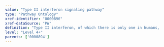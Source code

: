 ```yaml
---
value: "Type II interferon signaling pathway"
type: "Pathway Ontology"
xref-identifier: "0000896"
xref-dataSource: "PW"
definition: "Type II interferon, of which there is only one in humans, binds to distinct receptors that activate Jak-Stat signaling pathway. It is known as the interferon gamma signaling."
level: "Level 4+"
parents: ['0000894']
---
```

